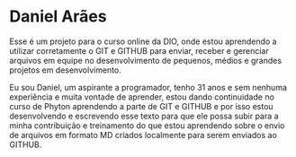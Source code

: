# Daniel Arães

Esse é um projeto para o curso online da DIO, onde estou aprendendo a utilizar corretamente o GIT e GITHUB para enviar, receber e gerenciar arquivos em equipe no desenvolvimento de pequenos, médios e grandes projetos em desenvolvimento.

Eu sou Daniel, um aspirante a programador, tenho 31 anos e sem nenhuma experiência e muita vontade de aprender, estou dando continuidade no curso de Phyton aprendendo a parte de GIT e GITHUB e por isso estou desenvolvendo e escrevendo esse texto para que ele possa subir para a minha contribuição e treinamento do que estou aprendendo sobre o envio de arquivos em formato MD criados localmente para serem enviados ao GITHUB.
